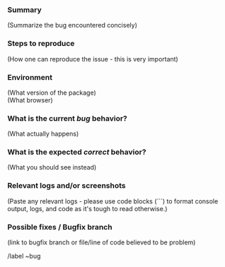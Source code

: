 <!---
Please read this!

Before opening a new issue, make sure to search for keywords in the issues
filtered by the "bug" label:

- https://gitlab.gov.ab.ca/dio/core/ui-components/-/issues

and verify the issue you're about to submit isn't a duplicate.
--->

### Summary

(Summarize the bug encountered concisely)

### Steps to reproduce

(How one can reproduce the issue - this is very important)

### Environment

(What version of the package)  
(What browser)  

### What is the current *bug* behavior?

(What actually happens)

### What is the expected *correct* behavior?

(What you should see instead)

### Relevant logs and/or screenshots

(Paste any relevant logs - please use code blocks (```) to format console output,
logs, and code as it's tough to read otherwise.)

### Possible fixes / Bugfix branch
<!---
If at all possible [contribute yourself](../../contributing.md)!  
-->
(link to bugfix branch or file/line of code believed to be problem)

/label ~bug
